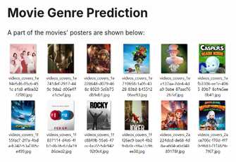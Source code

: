 # Movie Genre Prediction
A part of the movies' posters are shown below:

![My Image](https://github.com/atiyeh2016/Movie-Genre-Prediction/blob/main/Movie%20Genre%20Prediction/Python%20Codes/Posters.png)

